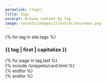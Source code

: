```yaml
---
permalink: /tags/
title: Tags
excerpt: Browse content by Tag
image: /assets/images/illustrations/news.png
---
```

<!-- Content -->
<main class="p-3" aria-label="Content">
    <section class="container">
    {% for tag in site.tags %}
        <h3>{{ tag | first | capitalize }}</h3>
        <div class="row row-cols-1 row-cols-md-3">
            {% for page in tag.last %}
            <div class="col">
                {% include /snippets/card.html %}
            </div>
            {% endfor %}
        </div>
    {% endfor %}
    </section>
</main>